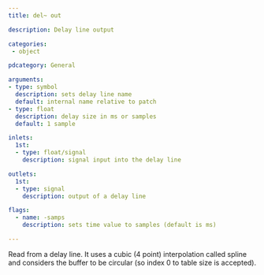 ```yaml
---
title: del~ out

description: Delay line output

categories:
 - object

pdcategory: General

arguments:
- type: symbol
  description: sets delay line name
  default: internal name relative to patch
- type: float
  description: delay size in ms or samples
  default: 1 sample

inlets:
  1st:
  - type: float/signal
    description: signal input into the delay line

outlets:
  1st:
  - type: signal
    description: output of a delay line

flags:
  - name: -samps
    description: sets time value to samples (default is ms)

---
```


Read from a delay line. It uses a cubic (4 point) interpolation called spline and considers the buffer to be circular (so index 0 to table size is accepted).

